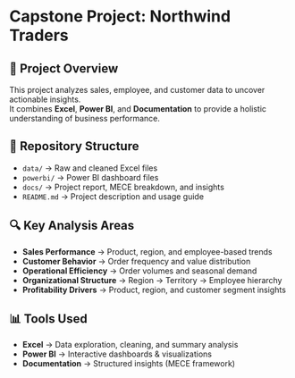 # Capstone Project: Northwind Traders

## 📌 Project Overview
This project analyzes sales, employee, and customer data to uncover actionable insights.  
It combines **Excel**, **Power BI**, and **Documentation** to provide a holistic understanding of business performance.

## 📂 Repository Structure
- `data/` → Raw and cleaned Excel files
- `powerbi/` → Power BI dashboard files
- `docs/` → Project report, MECE breakdown, and insights
- `README.md` → Project description and usage guide

## 🔍 Key Analysis Areas
- **Sales Performance** → Product, region, and employee-based trends  
- **Customer Behavior** → Order frequency and value distribution  
- **Operational Efficiency** → Order volumes and seasonal demand  
- **Organizational Structure** → Region → Territory → Employee hierarchy  
- **Profitability Drivers** → Product, region, and customer segment insights  

## 📊 Tools Used
- **Excel** → Data exploration, cleaning, and summary analysis  
- **Power BI** → Interactive dashboards & visualizations  
- **Documentation** → Structured insights (MECE framework)  
